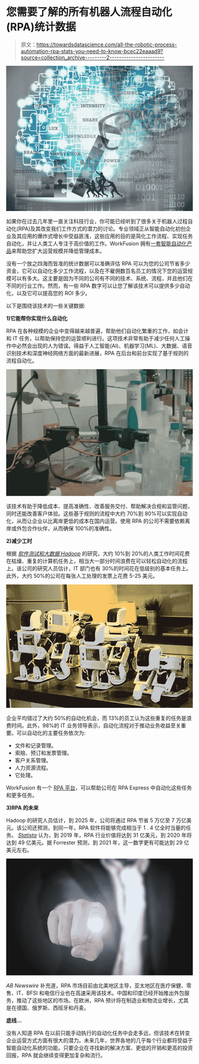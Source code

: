 # 您需要了解的所有机器人流程自动化(RPA)统计数据

> 原文：<https://towardsdatascience.com/all-the-robotic-process-automation-rpa-stats-you-need-to-know-bcec22eaaad9?source=collection_archive---------2----------------------->

![](img/23db0015c1e1287764ee85f769db20f4.png)

如果你在过去几年里一直关注科技行业，你可能已经听到了很多关于机器人过程自动化(RPA)及其改变我们工作方式的潜力的讨论。专业领域正从智能自动化初创企业及其应用的爆炸式增长中受益匪浅，这些应用的目的是简化工作流程、实现任务自动化，并让人类工人专注于高价值的工作。WorkFusion 拥有[一套智能自动化产品](https://www.workfusion.com/?utm_source=other&utm_medium=medium&utm_name=karl-utermohlen&utm_term=all-the-robotic-process-automation-(rpa)-stats-you-need-to-know)来帮助您扩大运营规模并降低管理成本。

没有一个放之四海而皆准的统计数据可以准确评估 RPA 可以为您的公司节省多少资金，它可以自动化多少工作流程，以及在不雇佣数百名员工的情况下您的运营规模可以有多大。这主要是因为不同的公司有不同的技术、系统、流程，并且他们在不同的行业工作。然而，有一些 RPA 数字可以让您了解该技术可以提供多少自动化，以及它可以提高您的 ROI 多少。

以下是围绕该技术的一些关键数据:

**1)它能帮你实现什么自动化**

RPA 在各种规模的企业中变得越来越普遍，帮助他们自动化繁重的工作，如会计和 IT 任务，以帮助保持您的运营顺利进行。这项技术非常有助于减少任何人工操作中必然会出现的人为错误。得益于人工智能(AI)、机器学习(ML)、大数据、语音识别技术和深度神经网络方面的最新进展，RPA 在后台和前台实现了基于规则的流程自动化。

![](img/15f77da24e76a2e06f795ffab05cb1cc.png)

该技术有助于降低成本、提高准确性、改善服务交付、帮助解决合规和监管问题，同时还能改善客户体验。这些基于规则的流程中大约 70%到 80%可以实现自动化，从而让企业以比离岸更低的成本在国内运营。使用 RPA 的公司不需要依赖离岸或外包合作伙伴，从而确保 100%的准确性。

**2)减少工时**

根据 [*软件测试和大数据 Hadoop*](http://www.pavantestingtools.com/2017/10/robotic-process-automation-statistics.html#.WsaCtdPwbMI) 的研究，大约 10%到 20%的人类工作时间花费在枯燥、重复的计算机任务上，相当大一部分时间浪费在可以轻松自动化的流程上。该公司的研究人员估计，IT 部门也有 30%的时间花在低级别的基本任务上。此外，大约 50%的公司在每张人工处理的发票上花费 5-25 美元。

![](img/bf2ca5b885c1bdca206905308849ed74.png)

企业平均错过了大约 50%的自动化机会，而 13%的员工认为这些重复的任务是浪费时间。此外，98%的 IT 业务领导表示，自动化流程对于推动业务收益至关重要。可以自动化的主要任务依次为:

*   文件和记录管理。
*   索赔、预订和发票管理。
*   客户关系管理。
*   人力资源流程。
*   它处理。

WorkFusion 有一个 [RPA 平台](https://www.workfusion.com/robotic-process-automation-rpa?utm_source=other&utm_medium=medium&utm_name=karl-utermohlen&utm_term=all-the-robotic-process-automation-(rpa)-stats-you-need-to-know)，可以帮助公司在 RPA Express 中自动化这些任务和更多任务。

**3)RPA 的未来**

Hadoop 的研究人员估计，到 2025 年，公司将通过 RPA 节省 5 万亿至 7 万亿美元。该公司还预测，到同一年，RPA 软件将能够完成相当于 1 . 4 亿全时当量的任务。 [*Statista*](https://www.statista.com/statistics/647202/worldwide-robotic-process-automation-market-revenues/) 认为，到 2019 年，RPA 行业价值将达到 31 亿美元，到 2020 年将达到 49 亿美元。据 Forrester 预测，到 2021 年，这一数字更有可能达到 29 亿美元左右。

![](img/e89650a591554f5d68ce21703c6fdcf5.png)

*AB Newswire* 补充道，RPA 市场目前由北美地区主导，亚太地区在医疗保健、零售、IT、BFSI 和电信行业也在高速采用该技术。中国和印度已经开始推出外包服务，推动了这些地区的市场。在欧洲，RPA 预计将在制造业和物流业增长，尤其是在德国、俄罗斯、西班牙和丹麦。

**底线…**

没有人知道 RPA 在以前只能手动执行的自动化任务中会走多远，但该技术在转变企业运营方式方面有很大的潜力。未来几年，世界各地的几乎每个行业都将受益于智能自动化系统的功能。只要企业在寻找新的解决方案、更低的开销和更高的投资回报，RPA 就会继续变得更加复杂和流行。